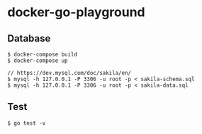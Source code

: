 # docker-go-playground

## Database

```
$ docker-compose build
$ docker-compose up

// https://dev.mysql.com/doc/sakila/en/
$ mysql -h 127.0.0.1 -P 3306 -u root -p < sakila-schema.sql
$ mysql -h 127.0.0.1 -P 3306 -u root -p < sakila-data.sql
```

## Test

```
$ go test -v
```